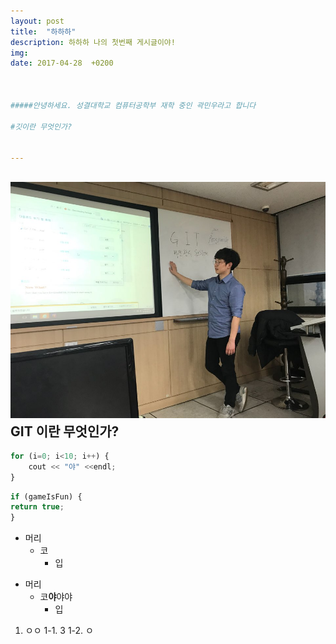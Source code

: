 ```yaml
---
layout: post
title:  "하하하"
description: 하하하 나의 첫번째 게시글이야!
img:
date: 2017-04-28  +0200



#####안녕하세요. 성결대학교 컴퓨터공학부 재학 중인 곽민우라고 합니다

#깃이란 무엇인가?


---
```

![안녕](2018-04-01/tutor.jpg)
GIT 이란 무엇인가?
---

```javascript
for (i=0; i<10; i++) {
	cout << "야" <<endl;
}
```


```javascript
if (gameIsFun) {
return true;
}
```




* 머리
	* 코
		* 입


+ 머리
  + 코**야**야야
    + 입

1. ㅇㅇ
	1-1.	3
	1-2.	ㅇ